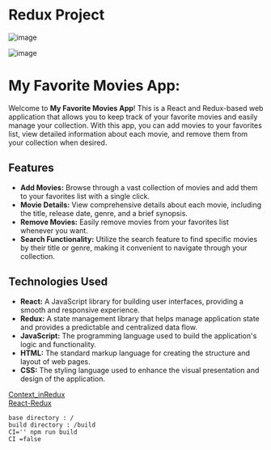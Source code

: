 # Redux Project

![image](https://github.com/DeepakkPatil/ReduXProject/assets/108725514/03c948ab-c51c-44c6-ae8a-2b8b36fd6c02)

![image](https://github.com/DeepakkPatil/ReduXProject/assets/108725514/77923ab9-858e-49ce-95ba-bfec48c1555f)

# My Favorite Movies App:

Welcome to **My Favorite Movies App**! This is a React and Redux-based web application that allows you to keep track of your favorite movies and easily manage your collection. With this app, you can add movies to your favorites list, view detailed information about each movie, and remove them from your collection when desired.

## Features

- **Add Movies:** Browse through a vast collection of movies and add them to your favorites list with a single click.
- **Movie Details:** View comprehensive details about each movie, including the title, release date, genre, and a brief synopsis.
- **Remove Movies:** Easily remove movies from your favorites list whenever you want.
- **Search Functionality:** Utilize the search feature to find specific movies by their title or genre, making it convenient to navigate through your collection.

## Technologies Used

- **React:** A JavaScript library for building user interfaces, providing a smooth and responsive experience.
- **Redux:** A state management library that helps manage application state and provides a predictable and centralized data flow.
- **JavaScript:** The programming language used to build the application's logic and functionality.
- **HTML:** The standard markup language for creating the structure and layout of web pages.
- **CSS:** The styling language used to enhance the visual presentation and design of the application.



[Context_inRedux](Context_inRedux.md) <br/>
[React-Redux](React-Redux.md)

```
base directory : /
build directory : /build
CI='' npm run build
CI =false
```

